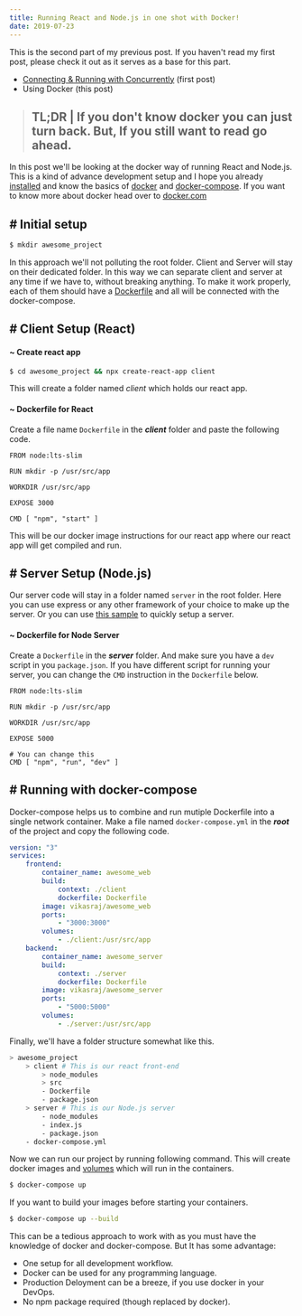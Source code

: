 ```yaml
---
title: Running React and Node.js in one shot with Docker!
date: 2019-07-23
---
```


This is the second part of my previous post. If you haven't read my first post, please check it out as it serves as a base for this part.

-   [Connecting & Running with Concurrently](/blog/running-react-node-concurrently) (first post)
-   Using Docker (this post)

> ## TL;DR | If you don't know docker you can just turn back. But, If you still want to read go ahead.

In this post we'll be looking at the docker way of running React and Node.js. This is a kind of advance development setup and I hope you already [installed](https://docs.docker.com/install/) and know the basics of [docker](https://docs.docker.com/engine/docker-overview/) and [docker-compose](https://docs.docker.com/compose/). If you want to know more about docker head over to [docker.com](https://docker.com)

## # Initial setup

```bash
$ mkdir awesome_project
```

In this approach we'll not polluting the root folder. Client and Server will stay on their dedicated folder. In this way we can separate client and server at any time if we have to, without breaking anything. To make it work properly, each of them should have a [Dockerfile](https://docs.docker.com/develop/develop-images/dockerfile_best-practices/) and all will be connected with the docker-compose.

## # Client Setup (React)

#### ~ Create react app

```bash
$ cd awesome_project && npx create-react-app client
```

This will create a folder named _client_ which holds our react app.

#### ~ Dockerfile for React

Create a file name `Dockerfile` in the **_client_** folder and paste the following code.

```docker
FROM node:lts-slim

RUN mkdir -p /usr/src/app

WORKDIR /usr/src/app

EXPOSE 3000

CMD [ "npm", "start" ]
```

This will be our docker image instructions for our react app where our react app will get compiled and run.

## # Server Setup (Node.js)

Our server code will stay in a folder named `server` in the root folder. Here you can use express or any other framework of your choice to make up the server. Or you can use [this sample](https://gist.github.com/vkasraj/d0de199f77834f86c5971c81716ac70b) to quickly setup a server.

#### ~ Dockerfile for Node Server

Create a `Dockerfile` in the **_server_** folder. And make sure you have a `dev` script in you `package.json`. If you have different script for running your server, you can change the `CMD` instruction in the `Dockerfile` below.

```docker
FROM node:lts-slim

RUN mkdir -p /usr/src/app

WORKDIR /usr/src/app

EXPOSE 5000

# You can change this
CMD [ "npm", "run", "dev" ]
```

## # Running with docker-compose

Docker-compose helps us to combine and run mutiple Dockerfile into a single network container. Make a file named `docker-compose.yml` in the **_root_** of the project and copy the following code.

```yaml
version: "3"
services:
    frontend:
        container_name: awesome_web
        build:
            context: ./client
            dockerfile: Dockerfile
        image: vikasraj/awesome_web
        ports:
            - "3000:3000"
        volumes:
            - ./client:/usr/src/app
    backend:
        container_name: awesome_server
        build:
            context: ./server
            dockerfile: Dockerfile
        image: vikasraj/awesome_server
        ports:
            - "5000:5000"
        volumes:
            - ./server:/usr/src/app
```

Finally, we'll have a folder structure somewhat like this.

```bash
> awesome_project
    > client # This is our react front-end
        > node_modules
        > src
        - Dockerfile
        - package.json
    > server # This is our Node.js server
        - node_modules
        - index.js
        - package.json
    - docker-compose.yml
```

Now we can run our project by running following command. This will create docker images and [volumes](https://docs.docker.com/storage/volumes/) which will run in the containers.

```bash
$ docker-compose up
```

If you want to build your images before starting your containers.

```bash
$ docker-compose up --build
```

This can be a tedious approach to work with as you must have the knowledge of docker and docker-compose. But It has some advantage:

-   One setup for all development workflow.
-   Docker can be used for any programming language.
-   Production Deloyment can be a breeze, if you use docker in your DevOps.
-   No npm package required (though replaced by docker).

